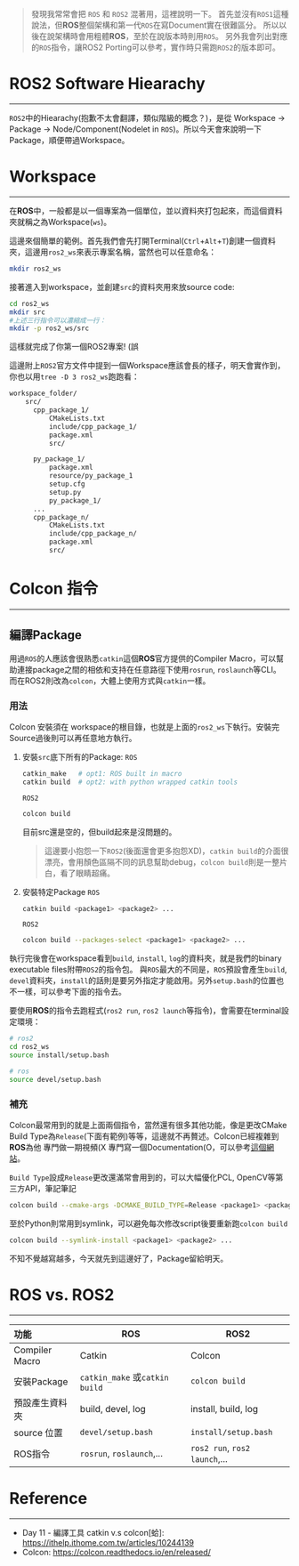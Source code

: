 > 發現我常常會把 `ROS` 和 `ROS2` 混著用，這裡說明一下。
> 首先並沒有`ROS1`這種說法，但**ROS**整個架構和第一代`ROS`在寫Document實在很難區分。
> 所以以後在說架構時會用粗體**ROS**，至於在說版本時則用`ROS`。
> 另外我會列出對應的`ROS`指令，讓ROS2 Porting可以參考，實作時只需跑`ROS2`的版本即可。
# ROS2 Software Hiearachy
---
`ROS2`中的Hiearachy(抱歉不太會翻譯，類似階級的概念？)，是從 Workspace -> Package -> Node/Component(Nodelet in `ROS`)。所以今天會來說明一下Package，順便帶過Workspace。

# Workspace
---
在**ROS**中，一般都是以一個專案為一個單位，並以資料夾打包起來，而這個資料夾就稱之為Workspace(`ws`)。

這邊來個簡單的範例。首先我們會先打開Terminal(`Ctrl`+`Alt`+`T`)創建一個資料夾，這邊用`ros2_ws`來表示專案名稱，當然也可以任意命名：
```bash
mkdir ros2_ws
```

接著進入到workspace，並創建`src`的資料夾用來放source code:
```bash
cd ros2_ws
mkdir src
#上述三行指令可以濃縮成一行：
mkdir -p ros2_ws/src
```

這樣就完成了你第一個ROS2專案! (誤

這邊附上`ROS2`官方文件中提到一個Workspace應該會長的樣子，明天會實作到，你也以用`tree -D 3 ros2_ws`跑跑看：
```bash
workspace_folder/
    src/
      cpp_package_1/
          CMakeLists.txt
          include/cpp_package_1/
          package.xml
          src/

      py_package_1/
          package.xml
          resource/py_package_1
          setup.cfg
          setup.py
          py_package_1/
      ...
      cpp_package_n/
          CMakeLists.txt
          include/cpp_package_n/
          package.xml
          src/
```

# Colcon 指令
---
## 編譯Package
用過`ROS`的人應該會很熟悉`catkin`這個**ROS**官方提供的Compiler Macro，可以幫助連接package之間的相依和支持在任意路徑下使用`rosrun`, `roslaunch`等CLI。
而在ROS2則改為`colcon`，大體上使用方式與`catkin`一樣。
### 用法
Colcon 安裝須在 workspace的根目錄，也就是上面的`ros2_ws`下執行。安裝完Source過後則可以再任意地方執行。

1. 安裝`src`底下所有的Package:
    `ROS`
    ```bash
    catkin_make   # opt1: ROS built in macro
    catkin build  # opt2: with python wrapped catkin tools
    ```
    `ROS2`
    ```bash
    colcon build
    ```
    
    目前src還是空的，但build起來是沒問題的。
    
    > 這邊要小抱怨一下`ROS2`(後面還會更多抱怨XD)，`catkin build`的介面很漂亮，會用顏色區隔不同的訊息幫助debug，`colcon build`則是一整片白，看了眼睛超痛。
    
2. 安裝特定Package
    `ROS`
    ```bash
    catkin build <package1> <package2> ...
    ```
    `ROS2`
    ```bash
    colcon build --packages-select <package1> <package2> ...
    ```
    
執行完後會在workspace看到`build`, `install`, `log`的資料夾，就是我們的binary executable files附帶`ROS2`的指令包。
與`ROS`最大的不同是，`ROS`預設會產生`build`, `devel`資料夾，`install`的話則是要另外指定才能啟用。另外`setup.bash`的位置也不一樣，可以參考下面的指令去。

要使用**ROS**的指令去跑程式(`ros2 run`, `ros2 launch`等指令)，會需要在terminal設定環境：
```bash
# ros2
cd ros2_ws
source install/setup.bash

# ros
source devel/setup.bash
```



### 補充
Colcon最常用到的就是上面兩個指令，當然還有很多其他功能，像是更改CMake Build Type為`Release`(下面有範例)等等，這邊就不再贅述。Colcon已經複雜到**ROS**為他 專門做一期視頻(X 專門寫一個Documentation(O，可以參考[這個網站](https://colcon.readthedocs.io/en/released/index.html)。

`Build Type`設成`Release`更改還滿常會用到的，可以大幅優化PCL, OpenCV等第三方API，筆記筆記
```bash
colcon build --cmake-args -DCMAKE_BUILD_TYPE=Release <package1> <package2> ...
```

至於Python則常用到symlink，可以避免每次修改script後要重新跑`colcon build`
```bash
colcon build --symlink-install <package1> <package2> ...
```


不知不覺越寫越多，今天就先到這邊好了，Package留給明天。

# ROS vs. ROS2
---
|功能| ROS | ROS2|
|:----| ----|----|
|Compiler Macro |Catkin | Colcon|
|安裝Package|`catkin_make` 或`catkin build`|`colcon build`|
|預設產生資料夾|build, devel, log|install, build, log|
|source 位置|`devel/setup.bash`|`install/setup.bash`|
|ROS指令 | `rosrun`, `roslaunch`,... | `ros2 run`, `ros2 launch`,... |



# Reference
---
* Day 11 - 編譯工具 catkin v.s colcon[蛤]: https://ithelp.ithome.com.tw/articles/10244139
* Colcon: https://colcon.readthedocs.io/en/released/